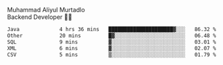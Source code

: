 Muhammad Aliyul Murtadlo
<br>
Backend Developer 👨‍💻
<br>
<!--START_SECTION:waka-->

```txt
Java             4 hrs 36 mins   █████████████████████▓░░░   86.32 %
Other            20 mins         █▓░░░░░░░░░░░░░░░░░░░░░░░   06.48 %
SQL              9 mins          ▓░░░░░░░░░░░░░░░░░░░░░░░░   03.01 %
XML              6 mins          ▓░░░░░░░░░░░░░░░░░░░░░░░░   02.07 %
CSV              5 mins          ▒░░░░░░░░░░░░░░░░░░░░░░░░   01.79 %
```

<!--END_SECTION:waka-->
